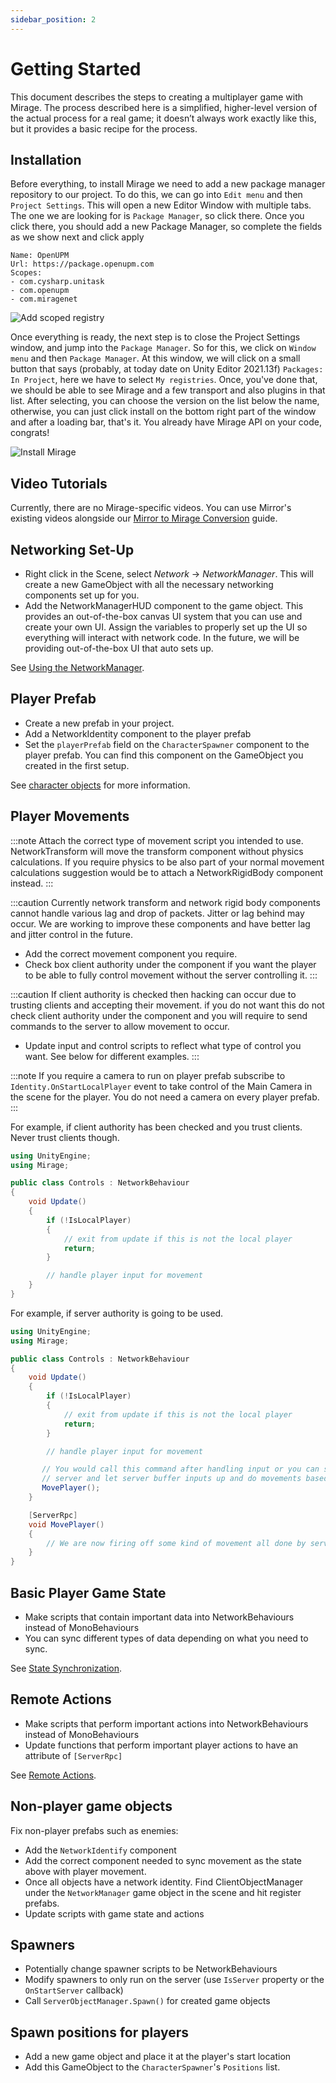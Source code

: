 ```yaml
---
sidebar_position: 2
---
```


# Getting Started

This document describes the steps to creating a multiplayer game with Mirage. The process described here is a simplified, higher-level version of the actual process for a real game; it doesn’t always work exactly like this, but it provides a basic recipe for the process.

## Installation

Before everything, to install Mirage we need to add a new package manager repository to our project. To do this, we can go into `Edit menu` and then `Project Settings`.
This will open a new Editor Window with multiple tabs. The one we are looking for is `Package Manager`, so click there.
Once you click there, you should add a new Package Manager, so complete the fields as we show next and click apply

```
Name: OpenUPM
Url: https://package.openupm.com
Scopes:
- com.cysharp.unitask
- com.openupm
- com.miragenet
```

![Add scoped registry](/img/scoped-registry.png)

Once everything is ready, the next step is to close the Project Settings window, and jump into the `Package Manager`. So for this, we click on `Window menu` and then `Package Manager`. 
At this window, we will click on a small button that says (probably, at today date on Unity Editor 2021.13f) `Packages: In Project`, here we have to select `My registries`.
Once, you've done that, we should be able to see Mirage and a few transport and also plugins in that list.
After selecting, you can choose the version on the list below the name, otherwise, you can just click install on the bottom right part of the window and after a loading bar, that's it. You already have Mirage API on your code, congrats!

![Install Mirage](/img/install-mirage.png)


## Video Tutorials

Currently, there are no Mirage-specific videos. You can use Mirror's existing videos alongside our [Mirror to Mirage Conversion](/docs/guides/mirror-migration) guide.

## Networking Set-Up
-   Right click in the Scene, select *Network* → *NetworkManager*. This will create a new GameObject with all the necessary networking components set up for you.
-   Add the NetworkManagerHUD component to the game object. This provides an out-of-the-box canvas UI system that you can use and create your own UI. Assign the variables to properly set up the UI so everything will interact with network code. In the future, we will be providing out-of-the-box UI that auto sets up.

See [Using the NetworkManager](/docs/components/network-manager).

## Player Prefab
- Create a new prefab in your project.
- Add a NetworkIdentity component to the player prefab
- Set the `playerPrefab` field on the `CharacterSpawner` component to the player prefab. You can find this component on the GameObject you created in the first setup.

See [character objects](/docs/guides/game-objects/spawn-player) for more information.

## Player Movements
:::note
Attach the correct type of movement script you intended to use. NetworkTransform will move the transform component without physics calculations. If you
require physics to be also part of your normal movement calculations suggestion would be to attach a NetworkRigidBody component instead.
:::

:::caution
Currently network transform and network rigid body components cannot handle various lag and drop of packets. Jitter or lag behind may occur. We are working
to improve these components and have better lag and jitter control in the future.
- Add the correct movement component you require.
- Check box client authority under the component if you want the player to be able to fully control movement without the server controlling it.
:::

:::caution
If client authority is checked then hacking can occur due to trusting clients and accepting their movement. if you do not want this do not check client authority under the component and you will require to send commands to the server to allow movement to occur.
- Update input and control scripts to reflect what type of control you want. See below for different examples.
:::

:::note
If you require a camera to run on player prefab subscribe to `Identity.OnStartLocalPlayer` event to take control of the Main Camera in the scene for the player. You do not need a camera on every player prefab.
:::

For example, if client authority has been checked and you trust clients. Never trust clients though.

```cs
using UnityEngine;
using Mirage;

public class Controls : NetworkBehaviour
{
    void Update()
    {
        if (!IsLocalPlayer)
        {
            // exit from update if this is not the local player
            return;
        }

        // handle player input for movement
    }
}
```

For example, if server authority is going to be used.

```cs
using UnityEngine;
using Mirage;

public class Controls : NetworkBehaviour
{
    void Update()
    {
        if (!IsLocalPlayer)
        {
            // exit from update if this is not the local player
            return;
        }

        // handle player input for movement

       // You would call this command after handling input or you can send inputs directly to
       // server and let server buffer inputs up and do movements based on the buffered inputs.
       MovePlayer();
    }

    [ServerRpc]
    void MovePlayer()
    {
        // We are now firing off some kind of movement all done by server.
    }
}
```

## Basic Player Game State
-   Make scripts that contain important data into NetworkBehaviours instead of MonoBehaviours
-   You can sync different types of data depending on what you need to sync.

See [State Synchronization](/docs/guides/sync/).

## Remote Actions
-   Make scripts that perform important actions into NetworkBehaviours instead of MonoBehaviours
-   Update functions that perform important player actions to have an attribute of `[ServerRpc]`

See [Remote Actions](/docs/guides/remote-actions/).

## Non-player game objects

Fix non-player prefabs such as enemies:
-   Add the `NetworkIdentify` component
-   Add the correct component needed to sync movement as the state above with player movement.
-   Once all objects have a network identity. Find ClientObjectManager under the `NetworkManager` game object in the scene and hit register prefabs.
-   Update scripts with game state and actions

## Spawners
-   Potentially change spawner scripts to be NetworkBehaviours
-   Modify spawners to only run on the server (use `IsServer` property or the `OnStartServer` callback)
-   Call `ServerObjectManager.Spawn()` for created game objects

## Spawn positions for players
-   Add a new game object and place it at the player's start location
-   Add this GameObject to the `CharacterSpawner`'s `Positions` list.
